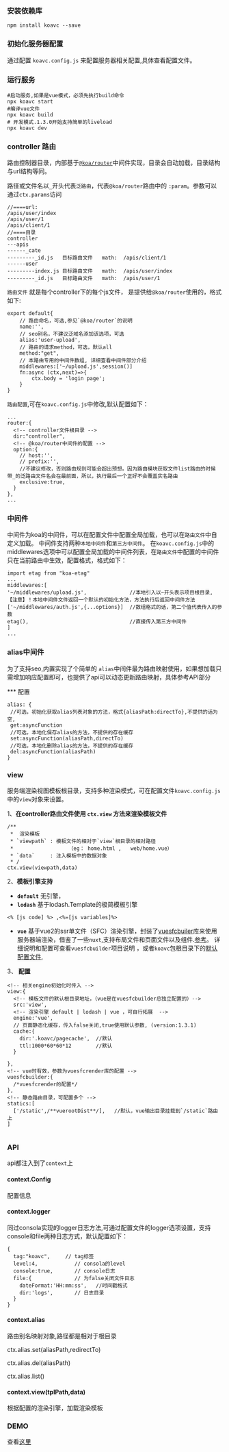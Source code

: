 ### 安装依赖库
```
npm install koavc --save
```
### 初始化服务器配置

通过配置 `koavc.config.js` 来配置服务器相关配置,具体查看配置文件。


### 运行服务
```
#启动服务,如果是vue模式，必须先执行build命令
npx koavc start
#编译vue文件
npx koavc build
# 开发模式.1.3.0开始支持简单的liveload
npx koavc dev
```

### controller  路由
路由控制器目录，内部基于[`@koa/router`](https://github.com/koajs/router)中间件实现，目录会自动加载，目录结构与url结构等同。 

路径或文件名以`_`开头代表`泛路由`，代表`@koa/router`路由中的 `:param`。参数可以通过`ctx.params`访问

```
//====url: 
/apis/user/index
/apis/user/1  
/apis/client/1
//====目录
controller
---apis
------_cate
---------_id.js   目标路由文件   math:  /apis/client/1
------user
---------index.js 目标路由文件   math:  /apis/user/index
---------_id.js   目标路由文件   math:  /apis/user/1    

```

`路由文件` 就是每个controller下的每个js文件， 是提供给`@koa/router`使用的，格式如下:

```
export default{
    // 路由命名，可选,参见`@koa/router`的说明
    name:'',
    // seo别名，不建议泛域名添加该选项，可选
    alias:'user-upload',
    // 路由的请求method，可选，默认all
    method:"get",
    // 本路由专用的中间件数组, 详细查看中间件部分介绍
    middlewares:['~/upload.js',session()]
    fn:async (ctx,next)=>{
        ctx.body = 'login page';
    }
}
```

`路由配置`,可在`koavc.config.js`中修改,默认配置如下：

```
...
router:{
  <!-- controller文件根目录 -->
  dir:"controller",
  <!-- @koa/router中间件的配置 -->
  option:{
    // host:'',
    // prefix:'',
    //不建议修改，否则路由规则可能会超出预想。因为路由模块获取文件list路由的时候 带_的泛路由文件名会在最前面，所以，执行最后一个正好不会覆盖实名路由
    exclusive:true,
  }
},
...
```



### 中间件
  
  中间件为koa的中间件，可以在配置文件中配置全局加载，也可以在`路由文件`中自定义加载。 中间件支持两种`本地中间件`和`第三方中间件`。 在`koavc.config.js`中的 middlewares选项中可以配置全局加载的中间件列表，在`路由文件`中配置的中间件只在当前路由中生效，配置格式，格式如下：

```
import etag from "koa-etag"
...
middlewares:[
'~/middlewares/upload.js',              //本地引入以~开头表示项目根目录,【注意】！本地中间件文件返回一个默认的初始化方法，方法执行后返回中间件方法
['~/middlewares/auth.js',{...options}]  //数组格式的话，第二个值代表传入的参数
etag(),                                 //直接传入第三方中间件
]
...
```  

### alias中间件

为了支持seo,内置实现了个简单的 `alias`中间件最为路由映射使用，如果想加载只需增加响应配置即可，也提供了api可以动态更新路由映射，具体参考API部分

*** 配置

```
alias: {
 //可选，初始化获取alias列表对象的方法，格式{aliasPath:directTo},不提供的话为空,
 get:asyncFunction
 //可选，本地化保存alias的方法，不提供的存在缓存               
 set:asyncFunction(aliasPath,directTo)   
 //可选，本地化删除alias的方法，不提供的存在缓存
 del:asyncFunction(aliasPath)
}
```

### view
服务端渲染视图模板根目录，支持多种渲染模式，可在配置文件`koavc.config.js`中的`view`对象来设置。  

1、**在controller路由文件使用 `ctx.view` 方法来渲染模板文件**

```
/**
 *	渲染模板
 * `viewpath` : 模板文件的相对于`view`根目录的相对路径
 *					（eg： home.html ,   web/home.vue）
 * `data`     : 注入模板中的数据对象
 * /
ctx.view(viewpath,data)

```

2、**模板引擎支持**
  
  * **`default`** 无引擎，
  * **`lodash`**  基于lodash.Template的极简模板引擎
 
  ```
  <% [js code] %> ,<%=[js variables]%>
  
  ```

  * **`vue`**  基于vue2的ssr单文件（SFC）渲染引擎，封装了[vuesfcbuiler](https://github.com/cczw2010/vuesfcbuilder)库来使用服务器端渲染，借鉴了一些`nuxt`,支持布局文件和页面文件以及组件.[参考](https://www.w3cschool.cn/vuessr/)。 详细说明和配置可查看`vuesfcbuilder`项目说明 ，或者`koavc`包根目录下的[默认配置文件](./vuesfcbuilder.config.js),


3、 **配置**

```
<!-- 相关engine初始化时传入 -->
view:{
  <!-- 模板文件的默认根目录地址，（vue是在vuesfcbuilder总独立配置的）-->
  src:'view',
  <!-- 渲染引擎 default | lodash | vue ，可自行拓展  -->
  engine:'vue',
  // 页面静态化缓存，传入false关闭,true使用默认参数, (version:1.3.1)
  cache:{
    dir:'.koavc/pagecache',  //默认
    ttl:1000*60*60*12        //默认
  }

},
<!-- vue时有效，参数为vuesfcrender库的配置 -->
vuesfcbuilder:{
  /*vuesfcrender的配置*/
},
<!-- 静态路由目录，可配置多个 -->
statics:[
  ['/static',/**vuerootDist**/],   //默认，vue输出目录挂载到`/static`路由上
]
    
```
 

### API

api都注入到了`context`上

#### context.Config
配置信息

#### context.logger
同过consola实现的logger日志方法,可通过配置文件的logger选项设置，支持console和file两种日志方式，默认配置如下：

    {
      tag:"koavc",     // tag标签
      level:4,            // consola的level
      console:true,       // console日志
      file:{              // 为false关闭文件日志
        dateFormat:'HH:mm:ss',   //时间戳格式
        dir:'logs',       // 日志目录
      }
    }

#### context.alias
路由别名映射对象,路径都是相对于根目录

ctx.alias.set(aliasPath,redirectTo)

ctx.alias.del(aliasPath)

ctx.alias.list()

#### context.view(tplPath,data)
根据配置的渲染引擎，加载渲染模板

### DEMO

查看[这里](https://github.com/cczw2010/koavc-example)
